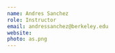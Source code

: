 ```yaml
---
name: Andres Sanchez
role: Instructor
email: andressanchez@berkeley.edu
website: 
photo: as.png
---
```

